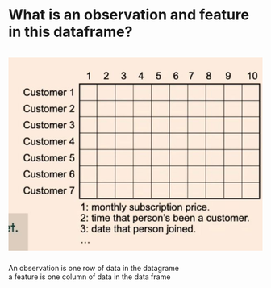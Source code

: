 # What is an observation and feature in this dataframe?<br><br><img src=../../../../../media/paste-a3e0652b16f5aef3791128bc611b2e6c9c3e703e.jpg><br>
An observation is one row of data in the datagrame<br>a feature is one column of data in the data frame

